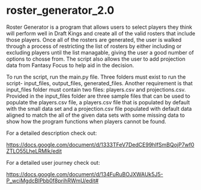 # roster_generator_2.0

Roster Generator is a program that allows users to select players they think will perform well in Draft Kings and create all of the valid rosters that include those players.  Once all of the rosters are generated, the user is walked through a process of restricting the list of rosters by either including or excluding players until the list managable, giving the user a good number of options to chosse from.  The script also allows the user to add projection data from Fantasy Focus to help aid in the decision.

To run the script, run the main.py file.  Three folders must exist to run the script- input_files, output_files, generated_files.  Another requirement is that input_files folder must contain two files: players.csv and projections.csv.  Provided in the input_files folder are three sample files that can be used to populate the players.csv file, a players.csv file that is populated by default with the small data set and a projection.csv file populated with default data aligned to match the all of the given data sets with some missing data to show how the program functions when players cannot be found.

For a detailed description check out:

https://docs.google.com/document/d/1333TFeV7DedCE99hIfSmBQojP7wf0ZTLO55LheLRMIk/edit


For a detailed user journey check out:

https://docs.google.com/document/d/134FuRuBOJXWAUk5J5-P_wciMgdcBIPbb0f8prihRWmU/edit#
